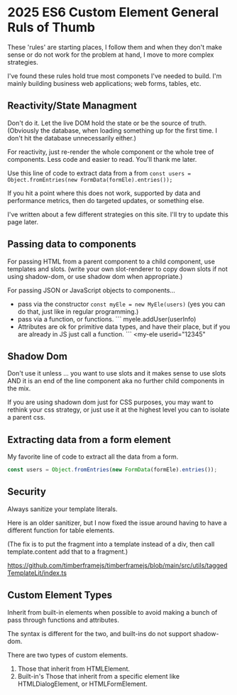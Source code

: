 # 2025 ES6 Custom Element General Ruls of Thumb

These 'rules' are starting places, I follow them and when they don't make sense or do not work for the problem at hand, I move to more complex strategies.

I've found these rules hold true most componets I've needed to build. I'm mainly building business web applications; web forms, tables, etc. 


## Reactivity/State Managment

Don't do it. Let the live DOM hold the state or be the source of truth. (Obviously the database, when loading something up for the first time. I don't hit the database unnecessarily either.)

For reactivity, just re-render the whole component or the whole tree of components. Less code and easier to read. You'll thank me later.

Use this line of code to extract data from a from ```const users = Object.fromEntries(new FormData(formEle).entries());```

If you hit a point where this does not work, supported by data and performance metrics, then do targeted updates, or something else.

I've written about a few different strategies on this site. I'll try to update this page later.


## Passing data to components

For passing HTML from a parent component to a child component, use templates and slots. (write your own slot-renderer to copy down slots if not using shadow-dom, or use shadow dom when appropriate.)

For passing JSON or JavaScript objects to components...

- pass via the constructor ``` const myEle = new MyEle(users) ``` (yes you can do that, just like in regular programming.)
- pass via a function, or functions. ``` myele.addUser(userInfo)
- Attributes are ok for primitive data types, and have their place, but if you are already in JS just call a function. ``` <my-ele userid="12345"

 ## Shadow Dom

 Don't use it unless ... you want to use slots and it makes sense to use slots AND it is an end of the line component aka no further child components in the mix.

 If you are using shadown dom just for CSS purposes, you may want to rethink your css strategy, or just use it at the highest level you can to isolate a parent css.

## Extracting data from a form element

My favorite line of code to extract all the data from a form. 

 ```js
const users = Object.fromEntries(new FormData(formEle).entries());
```

## Security

Always sanitize your template literals.

Here is an older sanitizer, but I now fixed the issue around having to have a different function for table elements.

(The fix is to put the fragment into a template instead of a div, then call template.content add that to a fragment.)

https://github.com/timberframejs/timberframejs/blob/main/src/utils/taggedTemplateLit/index.ts

## Custom Element Types

Inherit from built-in elements when possible to avoid making a bunch of pass through functions and attributes.

The syntax is different for the two, and built-ins do not support shadow-dom.

There are two types of custom elements.

1. Those that inherit from HTMLElement.
2. Built-in's Those that inherit from a specific element like HTMLDialogElement, or HTMLFormElement.


 
